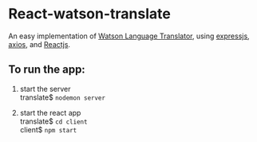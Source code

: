 # React-watson-translate

An easy implementation of <a href="https://console.bluemix.net/docs/services/language-translator/getting-started.html#gettingstarted" alt="IBM Watson Language Translator" target="_blank">Watson Language Translator</a>, using <a href="http://expressjs.com/" alt="expressjs website" target="_blank">expressjs</a>, <a href="https://github.com/axios/axios" alt="axios website" target="_blank">axios</a>, and <a href="https://reactjs.org/" alt="reactjs website" target="_blank">Reactjs</a>.

## To run the app:

1. start the server
   <br/>translate$ `nodemon server`

2. start the react app
   <br/>translate$ `cd client`
   <br/>client$ `npm start`
